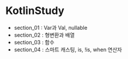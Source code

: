 # KotlinStudy
- section_01 : Var과 Val, nullable
- section_02 : 형변환과 배열
- section_03 : 함수
- section_04 : 스마트 캐스팅, is, !is, when 연산자